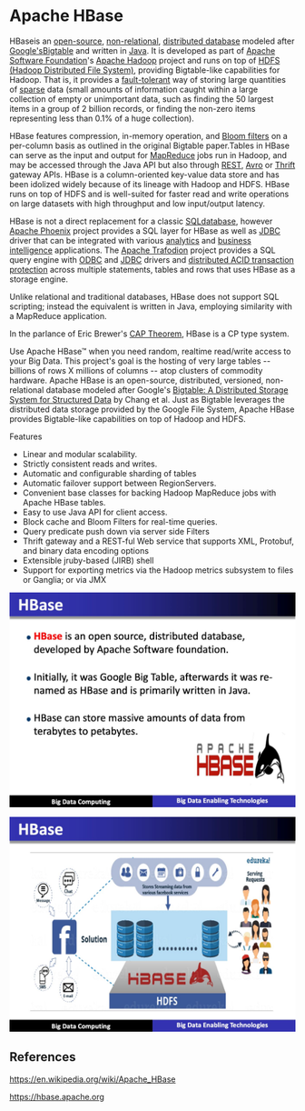 # Apache HBase

HBaseis an [open-source](https://en.wikipedia.org/wiki/Open-source), [non-relational](https://en.wikipedia.org/wiki/Non-relational_database), [distributed database](https://en.wikipedia.org/wiki/Distributed_database) modeled after [Google's](https://en.wikipedia.org/wiki/Google)[Bigtable](https://en.wikipedia.org/wiki/Bigtable) and written in [Java](https://en.wikipedia.org/wiki/Java_(programming_language)). It is developed as part of [Apache Software Foundation](https://en.wikipedia.org/wiki/Apache_Software_Foundation)'s [Apache Hadoop](https://en.wikipedia.org/wiki/Hadoop) project and runs on top of [HDFS (Hadoop Distributed File System)](https://en.wikipedia.org/wiki/Hadoop_Distributed_File_System), providing Bigtable-like capabilities for Hadoop. That is, it provides a [fault-tolerant](https://en.wikipedia.org/wiki/Fault-tolerant) way of storing large quantities of [sparse](https://en.wikipedia.org/wiki/Sparse_file) data (small amounts of information caught within a large collection of empty or unimportant data, such as finding the 50 largest items in a group of 2 billion records, or finding the non-zero items representing less than 0.1% of a huge collection).

HBase features compression, in-memory operation, and [Bloom filters](https://en.wikipedia.org/wiki/Bloom_filter) on a per-column basis as outlined in the original Bigtable paper.Tables in HBase can serve as the input and output for [MapReduce](https://en.wikipedia.org/wiki/Mapreduce) jobs run in Hadoop, and may be accessed through the Java API but also through [REST](https://en.wikipedia.org/wiki/REST), [Avro](https://en.wikipedia.org/wiki/Avro_(serialization_system)) or [Thrift](https://en.wikipedia.org/wiki/Thrift_(protocol)) gateway APIs. HBase is a column-oriented key-value data store and has been idolized widely because of its lineage with Hadoop and HDFS. HBase runs on top of HDFS and is well-suited for faster read and write operations on large datasets with high throughput and low input/output latency.

HBase is not a direct replacement for a classic [SQL](https://en.wikipedia.org/wiki/SQL)[database](https://en.wikipedia.org/wiki/Database), however [Apache Phoenix](https://en.wikipedia.org/wiki/Apache_Phoenix) project provides a SQL layer for HBase as well as [JDBC](https://en.wikipedia.org/wiki/JDBC) driver that can be integrated with various [analytics](https://en.wikipedia.org/wiki/Analytics) and [business intelligence](https://en.wikipedia.org/wiki/Business_intelligence) applications. The [Apache Trafodion](https://en.wikipedia.org/wiki/Apache_Trafodion) project provides a SQL query engine with [ODBC](https://en.wikipedia.org/wiki/ODBC) and [JDBC](https://en.wikipedia.org/wiki/JDBC) drivers and [distributed ACID transaction protection](https://en.wikipedia.org/wiki/ACID#Distributed_transactions) across multiple statements, tables and rows that uses HBase as a storage engine.

Unlike relational and traditional databases, HBase does not support SQL scripting; instead the equivalent is written in Java, employing similarity with a MapReduce application.

In the parlance of Eric Brewer's [CAP Theorem](https://en.wikipedia.org/wiki/CAP_Theorem), HBase is a CP type system.

Use Apache HBase™ when you need random, realtime read/write access to your Big Data. This project's goal is the hosting of very large tables -- billions of rows X millions of columns -- atop clusters of commodity hardware. Apache HBase is an open-source, distributed, versioned, non-relational database modeled after Google's [Bigtable: A Distributed Storage System for Structured Data](http://research.google.com/archive/bigtable.html) by Chang et al. Just as Bigtable leverages the distributed data storage provided by the Google File System, Apache HBase provides Bigtable-like capabilities on top of Hadoop and HDFS.

Features

- Linear and modular scalability.
- Strictly consistent reads and writes.
- Automatic and configurable sharding of tables
- Automatic failover support between RegionServers.
- Convenient base classes for backing Hadoop MapReduce jobs with Apache HBase tables.
- Easy to use Java API for client access.
- Block cache and Bloom Filters for real-time queries.
- Query predicate push down via server side Filters
- Thrift gateway and a REST-ful Web service that supports XML, Protobuf, and binary data encoding options
- Extensible jruby-based (JIRB) shell
- Support for exporting metrics via the Hadoop metrics subsystem to files or Ganglia; or via JMX

![image](../../media/Technologies-Apache-Apache-HBase-image1.jpg)

![image](../../media/Technologies-Apache-Apache-HBase-image2.jpg)

## References

https://en.wikipedia.org/wiki/Apache_HBase

https://hbase.apache.org
